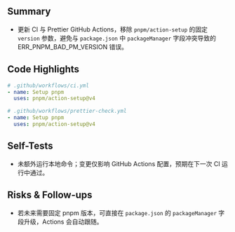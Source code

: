 ## Summary

- 更新 CI 与 Prettier GitHub Actions，移除 `pnpm/action-setup` 的固定 `version` 参数，避免与 `package.json` 中 `packageManager` 字段冲突导致的 ERR_PNPM_BAD_PM_VERSION 错误。

## Code Highlights

```yaml
# .github/workflows/ci.yml
- name: Setup pnpm
  uses: pnpm/action-setup@v4
```

```yaml
# .github/workflows/prettier-check.yml
- name: Setup pnpm
  uses: pnpm/action-setup@v4
```

## Self-Tests

- 未额外运行本地命令；变更仅影响 GitHub Actions 配置，预期在下一次 CI 运行中通过。

## Risks & Follow-ups

- 若未来需要固定 pnpm 版本，可直接在 `package.json` 的 `packageManager` 字段升级，Actions 会自动跟随。

